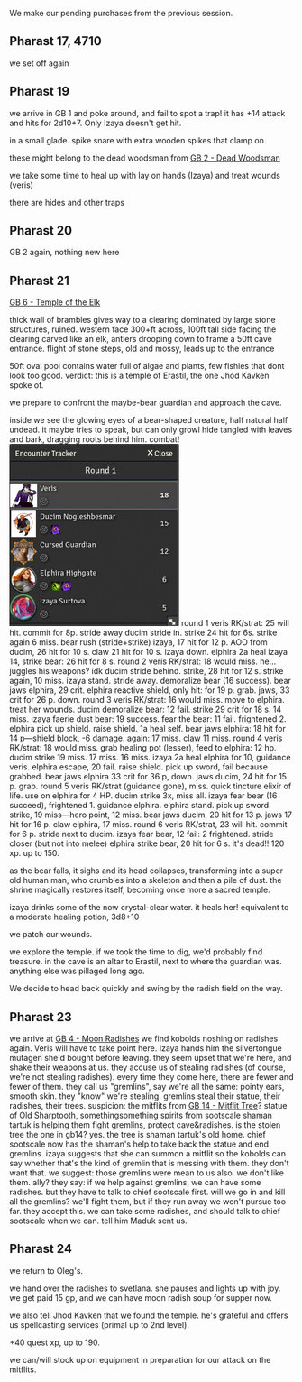 We make our pending purchases from the previous session.
## Pharast 17, 4710
we set off again
## Pharast 19
we arrive in GB 1 and poke around, and fail to spot a trap!
it has +14 attack and hits for 2d10+7. Only Izaya doesn't get hit.

in a small glade. spike snare with extra wooden spikes that clamp on.

these might belong to the dead woodsman from [GB 2 - Dead Woodsman](../Places/Stolen%20Lands/Greenbelt/GB%202%20-%20Dead%20Woodsman.md)

we take some time to heal up with lay on hands (Izaya) and treat wounds (veris)

there are hides and other traps
## Pharast 20
GB 2 again, nothing new here
## Pharast 21
[GB 6 - Temple of the Elk](../Places/Stolen%20Lands/Greenbelt/GB%206%20-%20Temple%20of%20the%20Elk.md)

thick wall of brambles gives way to a clearing
dominated by large stone structures, ruined.
western face 300+ft across, 100ft tall
side facing the clearing carved like an elk, antlers drooping down to frame a 50ft cave entrance.
flight of stone steps, old and mossy, leads up to the entrance

50ft oval pool contains water full of algae and plants, few fishies that dont look too good.
verdict: this is a temple of Erastil, the one Jhod Kavken spoke of.

we prepare to confront the maybe-bear guardian and approach the cave.

inside we see the glowing eyes of a bear-shaped creature, half natural half undead.
it maybe tries to speak, but can only growl
hide tangled with leaves and bark, dragging roots behind him.
combat!
![](../Pasted%20image%2020230820223430.png)
round 1
veris RK/strat: 25 will hit. commit for 8p. stride away
ducim stride in. strike 24 hit for 6s. strike again 6 miss.
bear rush (stride+strike) izaya, 17 hit for 12 p. AOO from ducim, 26 hit for 10 s. claw 21 hit for 10 s. izaya down.
elphira 2a heal izaya 14, strike bear: 26 hit for 8 s.
round 2
veris RK/strat: 18 would miss. he... juggles his weapons? idk
ducim stride behind. strike, 28 hit for 12 s. strike again, 10 miss.
izaya stand. stride away. demoralize bear (16 success).
bear jaws elphira, 29 crit. elphira reactive shield, only hit: for 19 p. grab. jaws, 33 crit for 26 p. down.
round 3
veris RK/strat: 16 would miss. move to elphira. treat her wounds.
ducim demoralize bear: 12 fail. strike 29 crit for 18 s. 14 miss.
izaya faerie dust bear: 19 success. fear the bear: 11 fail. frightened 2.
elphira pick up shield. raise shield. 1a heal self.
bear jaws elphira: 18 hit for 14 p—shield block, -6 damage. again: 17 miss.  claw 11 miss.
round 4
veris RK/strat: 18 would miss. grab healing pot (lesser), feed to elphira: 12 hp.
ducim strike 19 miss. 17 miss. 16 miss.
izaya 2a heal elphira for 10, guidance veris.
elphira escape, 20 fail. raise shield. pick up sword, fail because grabbed.
bear jaws elphira 33 crit for 36 p, down. jaws ducim, 24 hit for 15 p. grab.
round 5
veris RK/strat (guidance gone), miss. quick tincture elixir of life. use on elphira for 4 HP.
ducim strike 3x, miss all.
izaya fear bear (16 succeed), frightened 1. guidance elphira.
elphira stand. pick up sword. strike, 19 miss—hero point, 12 miss.
bear jaws ducim, 20 hit for 13 p. jaws 17 hit for 16 p. claw elphira, 17 miss.
round 6
veris RK/strat, 23 will hit. commit for 6 p. stride next to ducim.
izaya fear bear, 12 fail: 2 frightened. stride closer (but not into melee)
elphira strike bear, 20 hit for 6 s. it's dead!!
120 xp. up to 150.

as the bear falls, it sighs and its head collapses, transforming into a super old human man, who crumbles into a skeleton and then a pile of dust.
the shrine magically restores itself, becoming once more a sacred temple.

izaya drinks some of the now crystal-clear water. it heals her! equivalent to a moderate healing potion, 3d8+10

we patch our wounds.

we explore the temple.
if we took the time to dig, we'd probably find treasure.
in the cave is an altar to Erastil, next to where the guardian was.
anything else was pillaged long ago.

We decide to head back quickly and swing by the radish field on the way.
## Pharast 23
we arrive at [GB 4 - Moon Radishes](../Places/Stolen%20Lands/Greenbelt/GB%204%20-%20Moon%20Radishes.md)
we find kobolds noshing on radishes again.
Veris will have to take point here. Izaya hands him the silvertongue mutagen she'd bought before leaving.
they seem upset that we're here, and shake their weapons at us.
they accuse us of stealing radishes (of course, we're not stealing radishes). every time they come here, there are fewer and fewer of them.
they call us "gremlins", say we're all the same: pointy ears, smooth skin. they "know" we're stealing.
gremlins steal their statue, their radishes, their trees.
suspicion: the mitflits from [GB 14 - Mitflit Tree](../Places/Stolen%20Lands/Greenbelt/GB%2014%20-%20Mitflit%20Tree.md)?
statue of Old Sharptooth, somethingsomething spirits from sootscale
shaman tartuk is helping them fight gremlins, protect cave&radishes.
is the stolen tree the one in gb14? yes. the tree is shaman tartuk's old home. chief sootscale now has the shaman's help to take back the statue and end gremlins.
izaya suggests that she can summon a mitflit so the kobolds can say whether that's the kind of gremlin that is messing with them. they don't want that.
we suggest: those gremlins were mean to us also. we don't like them. ally?
they say: if we help against gremlins, we can have some radishes. but they have to talk to chief sootscale first.
will we go in and kill all the gremlins? we'll fight them, but if they run away we won't pursue too far.
they accept this. we can take some radishes, and should talk to chief sootscale when we can. tell him Maduk sent us.
## Pharast 24
we return to Oleg's.

we hand over the radishes to svetlana. she pauses and lights up with joy. we get paid 15 gp, and we can have moon radish soup for supper now.

we also tell Jhod Kavken that we found the temple. he's grateful and offers us spellcasting services (primal up to 2nd level).

+40 quest xp, up to 190.

we can/will stock up on equipment in preparation for our attack on the mitflits.